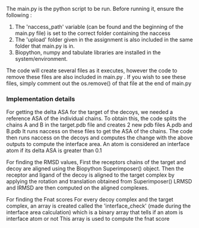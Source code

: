 
The main.py is the python script to be run.
Before running it, ensure the following :
  1. The 'naccess_path' variable  (can be found and the beginning of the main.py file) is set to the correct folder containing the naccess
  2. The 'upload' folder given in the assignment is also included in the same folder that main.py is in.
  3. Biopython, numpy and tabulate libraries are installed in the system/environment.

The code will create several files as it executes, however the code to remove these files are also included in main.py .
If you wish to see these files, simply comment out the os.remove() of that file at the end of main.py


### Implementation details
For getting the delta ASA for the target of the decoys, we needed a reference ASA of the individual chains.
To obtain this, the code splits the chains A and B in the target.pdb file and creates 2 new pdb files A.pdb and B.pdb
It runs naccess on these files to get the ASA of the chains.
The code then runs naccess on the decoys and computes the change with the above outputs to compute the interface area.
An atom is considered an interface atom if its delta ASA is greater than 0.1

For finding the RMSD values,
First the receptors chains of the target and decoy are aligned using the Biopython Superimposer() object.
Then the receptor and ligand of the decoy is aligned to the target complex by applying the rotation and translation obtained from Superimposer()
LRMSD and IRMSD are then computed on the aligned complexes.

For finding the Fnat scores
For every decoy complex and the target complex, an array is created called the 'interface_check' (made during the interface area calculation) which is a binary array that tells if an atom is interface atom or not
This array is used to compute the fnat score
